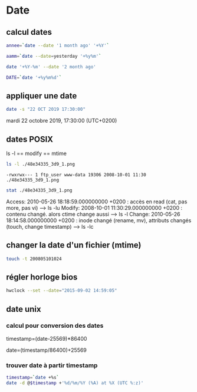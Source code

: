 # Date
## calcul dates
```bash
annee=`date --date '1 month ago' '+%Y'`
```
```bash
aamm=`date --date=yesterday '+%y%m'`
```
```bash
date '+%Y-%m' --date '2 month ago'
```
```bash
DATE=`date '+%y%m%d'`
```

## appliquer une date
```bash
date -s "22 OCT 2019 17:30:00"
```
mardi 22 octobre 2019, 17:30:00 (UTC+0200)


## dates POSIX
ls -l == modify == mtime
```bash
ls -l ./48e34335_3d9_1.png
```
```
-rwxrwx--- 1 ftp_user www-data 19306 2008-10-01 11:30 ./48e34335_3d9_1.png
```
```bash
stat ./48e34335_3d9_1.png
```
Access: 2010-05-26 18:18:59.000000000 +0200 : accès en read (cat, pas more, pas vi) --> ls -lu
Modify: 2008-10-01 11:30:29.000000000 +0200 : contenu changé. alors ctime change aussi --> ls -l
Change: 2010-05-26 18:14:58.000000000 +0200 : inode changé (rename, mv), attributs changés (touch, change timestamp) --> ls -lc

## changer la date d'un fichier (mtime)
```bash
touch -t 200805101024
```

## régler horloge bios
```bash
hwclock --set --date="2015-09-02 14:59:05"
```

## date unix
### calcul pour conversion des dates
timestamp=(date-25569)*86400

date=(timestamp/86400)+25569

### trouver date à partir timestamp
```bash
timestamp=`date +%s`
date -d @$timestamp +'%d/%m/%Y (%A) at %X (UTC %:z)'
```
